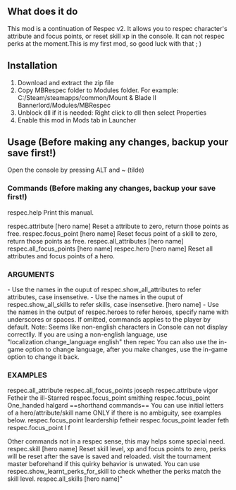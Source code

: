 ## What does it do
This mod is a continuation of Respec v2. It allows you to respec character's attribute and focus points, or reset skill xp in the console. It can not respec perks at the moment.This is my first mod, so good luck with that ; )

## Installation
1. Download and extract the zip file
2. Copy MBRespec folder to Modules folder. For example: C:/Steam/steamapps/common/Mount & Blade II Bannerlord/Modules/MBRespec 
3. Unblock dll if it is needed: Right click to dll then select Properties
4. Enable this mod in Mods tab in Launcher

## Usage (Before making any changes, backup your save first!)
Open the console by pressing ALT and ~ (tilde)
### Commands (Before making any changes, backup your save first!)
respec.help
  Print this manual.

respec.attribute <attribute name> [hero name]
  Reset a attribute to zero, return those points as free.
respec.focus_point <skill name> [hero name]
  Reset focus point of a skill to zero, return those points as free.
respec.all_attributes [hero name]
respec.all_focus_points [hero name]
respec.hero [hero name]
  Reset all attributes and focus points of a hero.

### ARGUMENTS
<attribute name> - Use the names in the ouput of respec.show_all_attributes to refer attributes, case insensetive.
<skill name> - Use the names in the ouput of respec.show_all_skills to refer skills, case insensetive.
[hero name] - Use the names in the output of respec.heroes to refer heroes, specify name with underscores or spaces. If omitted, commands applies to the player by default.
  Note: Seems like non-english characters in Console can not display correctlly. If you are using a non-english language, use \"localization.change_language english\" then repec
  You can also use the in-game option to change language, after you make changes, use the in-game option to change it back.

### EXAMPLES
respec.all_attribute
respec.all_focus_points joseph
respec.attribute vigor Fetheir the ill-Starred
respec.focus_point smithing
respec.focus_point One_handed halgard
==shorthand commands==
You can use initial letters of a hero/attribute/skill name ONLY if there is no ambiguity, see examples below.
respec.focus_point leardership fetheir
respec.focus_point leader feth
respec.focus_point l f

Other commands not in a respec sense, this may helps some special need.
respec.skill <skill name> [hero name]
  Reset skill level, xp and focus points to zero, perks will be reset after the save is saved and reloaded.
  visit the tournament master beforehand if this quirky behavior is unwated.
  You can use respec.show_learnt_perks_for_skill to check whether the perks match the skill level.
respec.all_skills [hero name]"